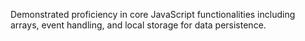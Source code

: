 Demonstrated proficiency in core JavaScript functionalities including arrays, event handling, and local storage for data persistence.
